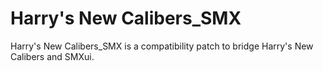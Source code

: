 # Harry's New Calibers_SMX
Harry's New Calibers_SMX is a compatibility patch to bridge Harry's New Calibers and SMXui.
